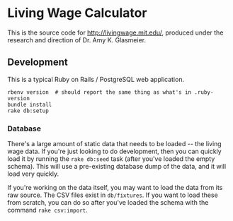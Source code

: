 # Living Wage Calculator

This is the source code for http://livingwage.mit.edu/, produced under the research and direction of 
Dr. Amy K. Glasmeier.

## Development

This is a typical Ruby on Rails / PostgreSQL web application. 

    rbenv version  # should report the same thing as what's in .ruby-version
    bundle install
    rake db:setup

### Database

There's a large amount of static data that needs to be loaded -- the living wage data. If you're just looking
to do development, then you can quickly load it by running the `rake db:seed` task (after you've loaded the
empty schema). This will use a pre-existing database dump of the data, and it will load very quickly.
 
If you're working on the data itself, you may want to load the data from its raw source. The CSV files 
exist in `db/fixtures`. If you want to load these from scratch, you can do so after you've loaded
the schema with the command `rake csv:import`. 
